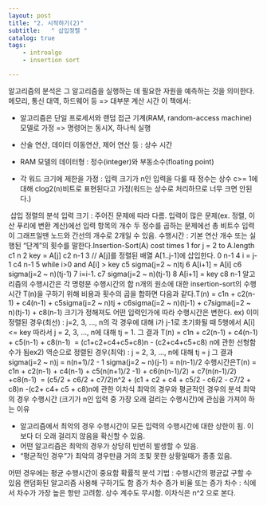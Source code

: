 ```yaml
---
layout: post
title: "2. 시작하기(2)"
subtitle:   " 삽입정렬 "
catalog: true
tags:
    - introalgo
    - insertion sort

---
```


알고리즘의 분석은 그 알고리즘을 실행하는 데 필요한 자원을 예측하는 것을 의미한다. 메모리, 통신 대역, 하드웨어 등 => 대부분 계산 시간 이 책에서:

- 알고리즘은 단일 프로세서와 랜덤 접근 기계(RAM, random-access machine) 모델로 가정 => 명령어는 동시X, 하나씩 실행

- 산술 연산, 데이터 이동연산, 제어 연산 등 : 상수 시간

- RAM 모델의 데이터형 : 정수(integer)와 부동소수(floating point)

- 각 워드 크기에 제한을 가정 : 입력 크기가 n인 입력을 다룰 때 정수는 상수 c>= 1에 대해 clog2(n)비트로 표현된다고 가정(워드는 상수로 처리하므로 너무 크면 안된다.)

​	 삽입 정렬의 분석 입력 크기 : 주어진 문제에 따라 다름. 입력이 많은 문제(ex. 정렬, 이산 푸리에 변환 계산)에선 입력 항목의 개수
 두 정수를 곱하는 문제에선 총 비트수
 입력이 그래프일땐 노드와 간선의 개수로 2개일 수 있음. 수행시간 : 기본 연산 개수 또는 실행된 “단계”의 횟수를 말한다.Insertion-Sort(A)           cost    times
1 for j = 2 to A.length       c1     n
2   key = A[j]            c2     n-1
3 // A[j]를 정렬된 배열
   A[1..j-1]에 삽입한다.       0     n-1
4   i = j-1               c4     n-1
5  while i>0 and A[i] > key    c5    sigma(j=2 ~ n)tj
6    A[i+1] = A[i]         c6     sigma(j=2 ~ n)(tj-1)
7    i=i-1.              c7    sigma(j=2 ~ n)(tj-1)
8  A[i+1] = key           c8     n-1 알고리즘의 수행시간은 각 명령문 수행시간의 합
n개의 원소에 대한 insertion-sort의 수행시간 T(n)을 구하기 위해 비용과 횟수의 곱을 합하면 다음과 같다.T(n) = c1n + c2(n-1) + c4(n-1) + c5sigma(j=2 ~ n)tj + c6sigma(j=2 ~ n)(tj-1) + c7sigma(j=2 ~ n)(tj-1) + c8(n-1) 크기가 정해져도 어떤 입력인가에 따라 수행시간은 변한다.
ex) 이미 정렬된 경우(최선) : j=2, 3, …, n의 각 경우에 대해 i가 j-1로 초기화될 때 5행에서 A[i] <= key 따라서 j = 2, 3, …, n에 대해 tj = 1. 그 결과
T(n) = c1n + c2(n-1) + c4(n-1) + c5(n-1) + c8(n-1)
​    = (c1+c2+c4+c5+c8)n - (c2+c4+c5+c8)
n에 관한 선형함수가 됨ex2) 역순으로 정렬된 경우(최악) : j = 2, 3, …, n에 대해 tj = j 그 결과
sigma(j=2 ~ n)j = n(n+1)/2 - 1
sigma(j=2 ~ n)(j-1) = n(n-1)/2 수행시간은T(n) = c1n + c2(n-1) + c4(n-1) + c5(n(n+1)/2 -1) + c6(n(n-1)/2) + c7(n(n-1)/2) +c8(n-1)
​    = (c5/2 + c6/2 + c7/2)n^2 + (c1 + c2 + c4 + c5/2 - c6/2 - c7/2 + c8)n -(c2+ c4+ c5 + c8)n에 관한 이차식 최악의 경우와 평균적인 경우의 분석 최악의 경우 수행시간 (크기가 n인 입력 중 가장 오래 걸리는 수행시간)에 관심을 가져야 하는 이유

-  알고리즘에서 최악의 경우 수행시간이 모든 입력의 수행시간에 대한 상한이 됨. 이 보다 더 오래 걸리지 않음을 확신할 수 있음.
-  어떤 알고리즘은 최악의 경우가 상당히 빈번히 발생할 수 있음.
- “평균적인 경우”가 최악의 경우만큼 거의 조힞 못한 상황일때가 종종 있음.

 어떤 경우에는 평균 수행시간이 중요함
 확률적 분석 기법 : 수행시간의 평균값 구할 수 있음
 랜덤화된 알고리즘 사용해 구하기도 함 증가 차수 증가 비율 또는 증가 차수 : 식에서 차수가 가장 높은 항만 고려함. 상수 계수도 무시함. 이차식은 n^2 으로 본다.